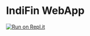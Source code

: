 # IndiFin WebApp
[![Run on Repl.it](https://repl.it/badge/github/thevrajshah/AyeAyeHackers)](https://repl.it/github/thevrajshah/AyeAyeHackers)